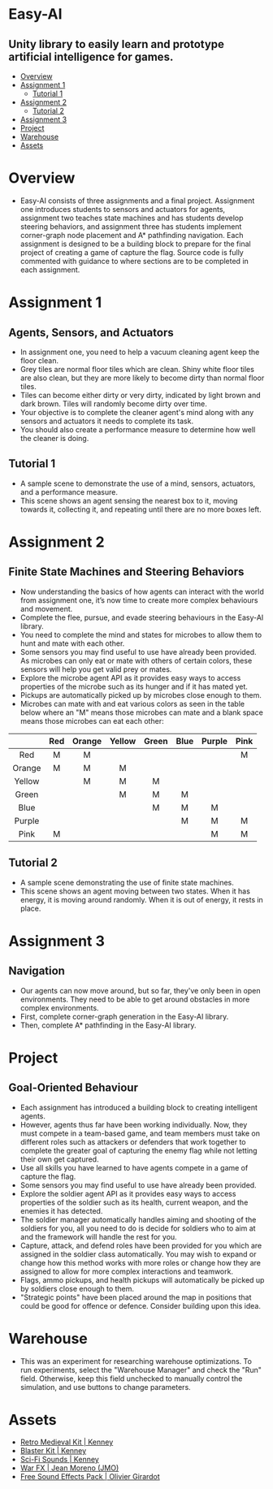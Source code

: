 # Easy-AI

Unity library to easily learn and prototype artificial intelligence for games.
-

- [Overview](#overview "Overview")
- [Assignment 1](#assignment-1 "Assignment 1")
  - [Tutorial 1](#tutorial-1 "Tutorial 1")
- [Assignment 2](#assignment-2 "Assignment 2")
  - [Tutorial 2](#tutorial-2 "Tutorial 2")
- [Assignment 3](#assignment-3 "Assignment 3")
- [Project](#project "Project")
- [Warehouse](#warehouse "Warehouse")
- [Assets](#assets "Assets")

# Overview

- Easy-AI consists of three assignments and a final project. Assignment one introduces students to sensors and actuators for agents, assignment two teaches state machines and has students develop steering behaviors, and assignment three has students implement corner-graph node placement and A* pathfinding navigation. Each assignment is designed to be a building block to prepare for the final project of creating a game of capture the flag. Source code is fully commented with guidance to where sections are to be completed in each assignment.

# Assignment 1

Agents, Sensors, and Actuators
-

- In assignment one, you need to help a vacuum cleaning agent keep the floor clean.
- Grey tiles are normal floor tiles which are clean. Shiny white floor tiles are also clean, but they are more likely to become dirty than normal floor tiles.
- Tiles can become either dirty or very dirty, indicated by light brown and dark brown. Tiles will randomly become dirty over time.
- Your objective is to complete the cleaner agent's mind along with any sensors and actuators it needs to complete its task.
- You should also create a performance measure to determine how well the cleaner is doing.

## Tutorial 1

- A sample scene to demonstrate the use of a mind, sensors, actuators, and a performance measure.
- This scene shows an agent sensing the nearest box to it, moving towards it, collecting it, and repeating until there are no more boxes left.

# Assignment 2

Finite State Machines and Steering Behaviors
-

- Now understanding the basics of how agents can interact with the world from assignment one, it’s now time to create more complex behaviours and movement.
- Complete the flee, pursue, and evade steering behaviours in the Easy-AI library.
- You need to complete the mind and states for microbes to allow them to hunt and mate with each other.
- Some sensors you may find useful to use have already been provided. As microbes can only eat or mate with others of certain colors, these sensors will help you get valid prey or mates.
- Explore the microbe agent API as it provides easy ways to access properties of the microbe such as its hunger and if it has mated yet.
- Pickups are automatically picked up by microbes close enough to them.
- Microbes can mate with and eat various colors as seen in the table below where an "M" means those microbes can mate and a blank space means those microbes can eat each other:

|        | Red | Orange | Yellow | Green | Blue | Purple | Pink |
|:------:|:---:|:------:|:------:|:-----:|:----:|:------:|:----:|
|  Red   |  M  |   M    |        |       |      |        |  M   |
| Orange |  M  |   M    |   M    |       |      |        |      |
| Yellow |     |   M    |   M    |   M   |      |        |      |
| Green  |     |        |   M    |   M   |  M   |        |      |
|  Blue  |     |        |        |   M   |  M   |   M    |      |
| Purple |     |        |        |       |  M   |   M    |  M   |
|  Pink  |  M  |        |        |       |      |   M    |  M   |

## Tutorial 2

- A sample scene demonstrating the use of finite state machines.
- This scene shows an agent moving between two states. When it has energy, it is moving around randomly. When it is out of energy, it rests in place.

# Assignment 3

Navigation
-

- Our agents can now move around, but so far, they've only been in open environments. They need to be able to get around obstacles in more complex environments.
- First, complete corner-graph generation in the Easy-AI library.
- Then, complete A* pathfinding in the Easy-AI library.

# Project

Goal-Oriented Behaviour
-

- Each assignment has introduced a building block to creating intelligent agents.
- However, agents thus far have been working individually. Now, they must compete in a team-based game, and team members must take on different roles such as attackers or defenders that work together to complete the greater goal of capturing the enemy flag while not letting their own get captured.
- Use all skills you have learned to have agents compete in a game of capture the flag.
- Some sensors you may find useful to use have already been provided.
- Explore the soldier agent API as it provides easy ways to access properties of the soldier such as its health, current weapon, and the enemies it has detected.
- The soldier manager automatically handles aiming and shooting of the soldiers for you, all you need to do is decide for soldiers who to aim at and the framework will handle the rest for you.
- Capture, attack, and defend roles have been provided for you which are assigned in the soldier class automatically. You may wish to expand or change how this method works with more roles or change how they are assigned to allow for more complex interactions and teamwork.
- Flags, ammo pickups, and health pickups will automatically be picked up by soldiers close enough to them.
- "Strategic points" have been placed around the map in positions that could be good for offence or defence. Consider building upon this idea.

# Warehouse

- This was an experiment for researching warehouse optimizations. To run experiments, select the "Warehouse Manager" and check the "Run" field. Otherwise, keep this field unchecked to manually control the simulation, and use buttons to change parameters.

# Assets

- [Retro Medieval Kit | Kenney](https://www.kenney.nl/assets/retro-medieval-kit "Retro Medieval Kit | Kenney")
- [Blaster Kit | Kenney](https://kenney.nl/assets/blaster-kit "Blaster Kit | Kenney")
- [Sci-Fi Sounds | Kenney](https://www.kenney.nl/assets/sci-fi-sounds "Sci-Fi Sounds | Kenney")
- [War FX | Jean Moreno (JMO)](https://assetstore.unity.com/packages/vfx/particles/war-fx-5669 "War FX | Jean Moreno (JMO)")
- [Free Sound Effects Pack | Olivier Girardot](https://assetstore.unity.com/packages/audio/sound-fx/free-sound-effects-pack-155776 "Free Sound Effects Pack | Olivier Girardot")